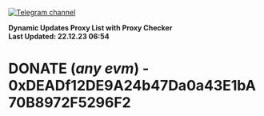 [![Telegram channel](https://img.shields.io/endpoint?url=https://runkit.io/damiankrawczyk/telegram-badge/branches/master?url=https://t.me/n4z4v0d)](https://t.me/n4z4v0d) 

**Dynamic Updates Proxy List with Proxy Checker**  
**Last Updated: 22.12.23 06:54**

# DONATE (_any evm_) - 0xDEADf12DE9A24b47Da0a43E1bA70B8972F5296F2

